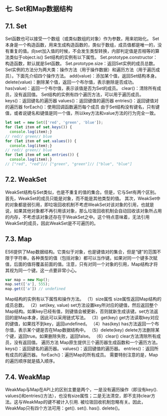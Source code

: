 
## 七. Set和Map数据结构
## 7.1. Set
Set函数也可以接受一个数组（或类似数组的对象）作为参数，用来初始化。
Set本身是一个构造函数，用来生成构造函数的，类似于数组，成员值都是唯一的，没有重复的值。向set加入值的时候，不会发生类型转换，内部判定值是否相等的算法类似于object.is()
Set结构的实例有以下属性。
Set.prototype.constructor：构造函数，默认就是Set函数。
Set.prototype.size：返回Set实例的成员总数。
Set实例的方法分为两大类：操作方法（用于操作数据）和遍历方法（用于遍历成员）。下面先介绍四个操作方法。
add(value)：添加某个值，返回Set结构本身。
delete(value)：删除某个值，返回一个布尔值，表示删除是否成功。
has(value)：返回一个布尔值，表示该值是否为Set的成员。
clear()：清除所有成员，没有返回值。
Set结构的实例有四个遍历方法，可以用于遍历成员。
keys()：返回键名的遍历器
values()：返回键值的遍历器
entries()：返回键值对的遍历器
forEach()：使用回调函数遍历每个成员
由于Set结构没有键名，只有键值，或者说键名和键值是同一个值，所以key方法和value方法的行为完全一致。
```javascript
let set = new Set(['red', 'green', 'blue']);
for (let item of set.keys()) {
  console.log(item);}
// red// green// blue
for (let item of set.values()) {
  console.log(item);}
// red// green// blue
for (let item of set.entries()) {
  console.log(item);}
// ["red", "red"]// ["green", "green"]// ["blue", "blue"]
```

## 7.2. WeakSet
WeakSet结构与Set类似，也是不重复的值的集合。但是，它与Set有两个区别。
首先，WeakSet的成员只能是对象，而不能是其他类型的值。
其次，WeakSet中的对象都是弱引用，即垃圾回收机制不考虑WeakSet对该对象的引用，也就是说，如果其他对象都不再引用该对象，那么垃圾回收机制会自动回收该对象所占用的内存，不考虑该对象还存在于WeakSet之中。这个特点意味着，无法引用WeakSet的成员，因此WeakSet是不可遍历的。


## 7.3. Map
ES6提供了Map数据结构。它类似于对象，也是键值对的集合，但是“键”的范围不限于字符串，各种类型的值（包括对象）都可以当作键。如果对同一个键多次赋值，后面的值将覆盖前面的值。注意，只有对同一个对象的引用，Map结构才将其视为同一个键。这一点要非常小心。
```javascript
var map = new Map();
map.set(['a'], 555);
map.get(['a']) // undefined
```

Map结构的实例有以下属性和操作方法。
（1）size属性
size属性返回Map结构的成员总数。
（2）set(key, value)
set方法设置key所对应的键值，然后返回整个Map结构。如果key已经有值，则键值会被更新，否则就新生成该键。set方法返回的是Map本身，因此可以采用链式写法。
（3）get(key)
get方法读取key对应的键值，如果找不到key，返回undefined。
（4）has(key)
has方法返回一个布尔值，表示某个键是否在Map数据结构中。
（5）delete(key)
delete方法删除某个键，返回true。如果删除失败，返回false。
（6）clear()
clear方法清除所有成员，没有返回值。
遍历方法
Map原生提供三个遍历器生成函数和一个遍历方法。
keys()：返回键名的遍历器。
values()：返回键值的遍历器。
entries()：返回所有成员的遍历器。
forEach()：遍历Map的所有成员。
需要特别注意的是，Map的遍历顺序就是插入顺序。
## 7.4. WeakMap
WeakMap与Map在API上的区别主要是两个，一是没有遍历操作（即没有key(). values()和entries()方法），也没有size属性；二是无法清空，即不支持clear方法。这与WeakMap的键不被计入引用. 被垃圾回收机制忽略有关。因此，WeakMap只有四个方法可用：get(). set(). has(). delete()。
